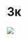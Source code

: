 # Зк
![]('https://github.com/AlexanderLukash/proshowzserver/blob/main/Screenshots/brave_X0odMvBaNH.png?raw=true')

